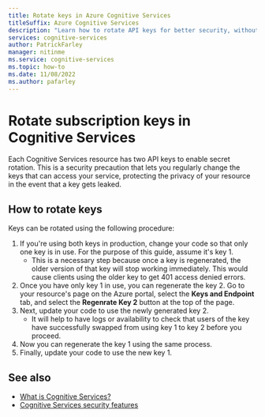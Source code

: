 ```yaml
---
title: Rotate keys in Azure Cognitive Services
titleSuffix: Azure Cognitive Services
description: "Learn how to rotate API keys for better security, without interrupting service"
services: cognitive-services
author: PatrickFarley
manager: nitinme
ms.service: cognitive-services
ms.topic: how-to
ms.date: 11/08/2022
ms.author: pafarley
---
```


# Rotate subscription keys in Cognitive Services

Each Cognitive Services resource has two API keys to enable secret rotation. This is a security precaution that lets you regularly change the keys that can access your service, protecting the privacy of your resource in the event that a key gets leaked.

## How to rotate keys

Keys can be rotated using the following procedure:
 
1. If you're using both keys in production, change your code so that only one key is in use. For the purpose of this guide, assume it's key 1.
   * This is a necessary step because once a key is regenerated, the older version of that key will stop working immediately. This would cause clients using the older key to get 401 access denied errors.
1. Once you have only key 1 in use, you can regenerate the key 2. Go to your resource's page on the Azure portal, select the **Keys and Endpoint** tab, and select the **Regenrate Key 2** button at the top of the page.
1. Next, update your code to use the newly generated key 2.
   * It will help to have logs or availability to check that users of the key have successfully swapped from using key 1 to key 2 before you proceed.
1. Now you can regenerate the key 1 using the same process.
1. Finally, update your code to use the new key 1. 

## See also

* [What is Cognitive Services?](./what-are-cognitive-services.md)
* [Cognitive Services security features](./security-features.md)